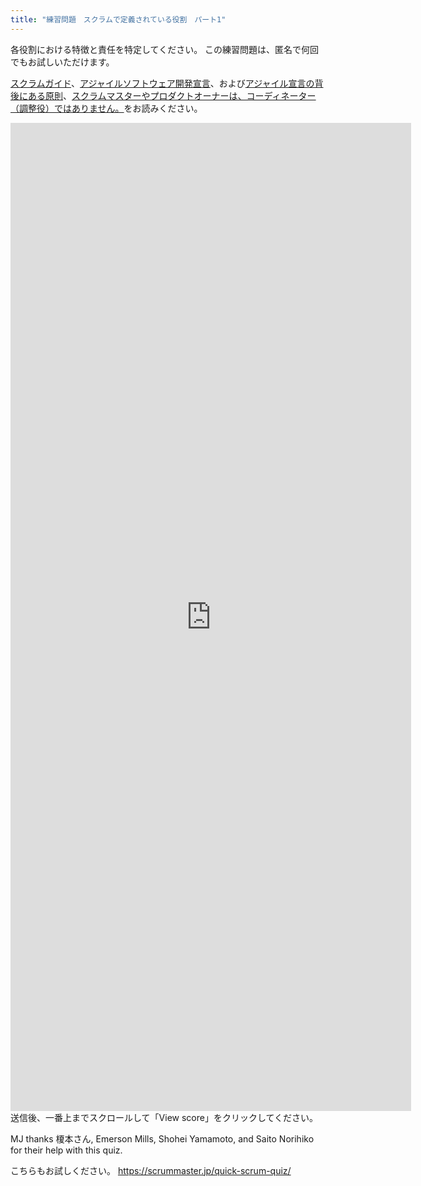 ```yaml
---
title: "練習問題　スクラムで定義されている役割　パート1"
---
```

各役割における特徴と責任を特定してください。 この練習問題は、匿名で何回でもお試しいただけます。

[スクラムガイド](/scrum-guide)、[アジャイルソフトウェア開発宣言](https://agilemanifesto.org/iso/ja/manifesto.html)、および[アジャイル宣言の背後にある原則](https://agilemanifesto.org/iso/ja/principles.html)、[スクラムマスターやプロダクトオーナーは、コーディネーター（調整役）ではありません。](/scrum-masters-and-product-owners-are-not-coordinators)をお読みください。

<iframe src="https://docs.google.com/forms/d/e/1FAIpQLSfnQVHxDju_VHqEBhd6jLMUlNQBOIi9iVCgTiZQfz7em0z7yg/viewform?embedded=true" width="641" height="1581" frameborder="0" marginheight="0" marginwidth="0">Loading…</iframe>
送信後、一番上までスクロールして「View score」をクリックしてください。

MJ thanks 榎本さん, Emerson Mills, Shohei Yamamoto, and Saito Norihiko for their help with this quiz. 

こちらもお試しください。  <https://scrummaster.jp/quick-scrum-quiz/>